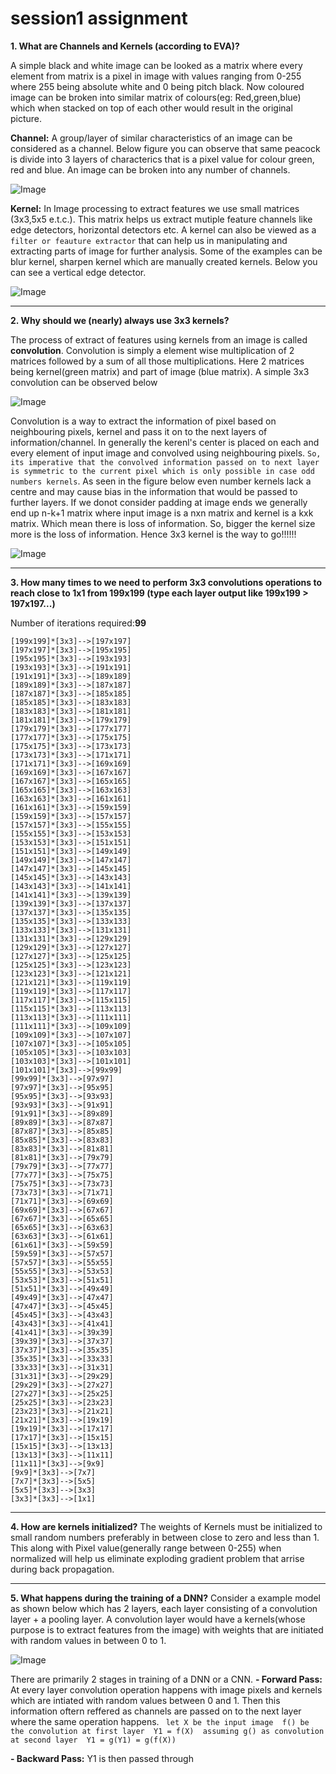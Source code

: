 # session1 assignment 

**1. What are Channels and Kernels (according to EVA)?** 

A simple black and white image can be looked as a matrix where every element from matrix is a pixel in image with values ranging from 0-255 where 255 being absolute white and 0 being pitch black. Now coloured image can be broken into similar matrix of colours(eg: Red,green,blue) which when stacked on top of each other would result in the original picture. 
 
 **Channel:** 
 A group/layer of similar characteristics of an image can be considered as a channel. Below figure you can observe that same peacock is divide into 3 layers of characterics that is a pixel value for colour green, red and blue. An image can be broken into any number of channels.
 
  ![Image](https://drive.google.com/uc?id=1quPLiZewo9yxQEsJohcOkwC_mmehAp0j)

  **Kernel:** 
  In Image processing to extract features we use small matrices (3x3,5x5 e.t.c.). This matrix helps us extract mutiple feature channels like edge detectors, horizontal detectors etc. A kernel can also be viewed as a `filter or feauture extractor` that can help us in manipulating and extracting parts of image for further analysis. Some of the examples can be blur kernel, sharpen kernel which are manually created kernels. Below you can see a vertical edge detector.
  
  ![Image](https://drive.google.com/uc?id=10jbReSFLy4Sm_2CKWRzKVvq1bhQRRwvw)
  
 --------------------------------------------------------------------------
 
 **2. Why should we (nearly) always use 3x3 kernels?**
 
 The process of extract of features using kernels from an image is called **convolution**. Convolution is simply a element wise multiplication of 2 matrices followed by a sum of all those multiplications. Here 2 matrices being kernel(green matrix) and part of image (blue matrix). A simple 3x3 convolution can be observed below
 
 ![Image](https://drive.google.com/uc?id=1yZqs8uhBJPzF9K3daMv8VyECJLPiZIMD)
 
 Convolution is a way to extract the information of pixel based on neighbouring pixels, kernel and pass it on to the next layers of information/channel. In generally the kerenl's center is placed on each and every element of input image and convolved using neighbouring pixels. `So, its imperative that the convolved information passed on to next layer is symmetric to the current pixel which is only possible in case odd numbers kernels`. As seen in the figure below even number kernels lack a centre and may cause bias in the information that would be passed to further layers. If we donot consider padding at image ends we generally end up n-k+1 matrix where input image is a nxn matrix and kernel is a kxk matrix. Which mean there is loss of information. So, bigger the kernel size more is the loss of information. Hence 3x3 kernel is the way to go!!!!!! 

![Image](https://drive.google.com/uc?id=1zeB0kygvwoaeYV_zPOD_544b4w40Zew9)

--------------

**3. How many times to we need to perform 3x3 convolutions operations to reach close to 1x1 from 199x199 (type each layer output like 199x199 > 197x197...)**

Number of iterations required:**99**

```
[199x199]*[3x3]-->[197x197]
[197x197]*[3x3]-->[195x195]
[195x195]*[3x3]-->[193x193]
[193x193]*[3x3]-->[191x191]
[191x191]*[3x3]-->[189x189]
[189x189]*[3x3]-->[187x187]
[187x187]*[3x3]-->[185x185]
[185x185]*[3x3]-->[183x183]
[183x183]*[3x3]-->[181x181]
[181x181]*[3x3]-->[179x179]
[179x179]*[3x3]-->[177x177]
[177x177]*[3x3]-->[175x175]
[175x175]*[3x3]-->[173x173]
[173x173]*[3x3]-->[171x171]
[171x171]*[3x3]-->[169x169]
[169x169]*[3x3]-->[167x167]
[167x167]*[3x3]-->[165x165]
[165x165]*[3x3]-->[163x163]
[163x163]*[3x3]-->[161x161]
[161x161]*[3x3]-->[159x159]
[159x159]*[3x3]-->[157x157]
[157x157]*[3x3]-->[155x155]
[155x155]*[3x3]-->[153x153]
[153x153]*[3x3]-->[151x151]
[151x151]*[3x3]-->[149x149]
[149x149]*[3x3]-->[147x147]
[147x147]*[3x3]-->[145x145]
[145x145]*[3x3]-->[143x143]
[143x143]*[3x3]-->[141x141]
[141x141]*[3x3]-->[139x139]
[139x139]*[3x3]-->[137x137]
[137x137]*[3x3]-->[135x135]
[135x135]*[3x3]-->[133x133]
[133x133]*[3x3]-->[131x131]
[131x131]*[3x3]-->[129x129]
[129x129]*[3x3]-->[127x127]
[127x127]*[3x3]-->[125x125]
[125x125]*[3x3]-->[123x123]
[123x123]*[3x3]-->[121x121]
[121x121]*[3x3]-->[119x119]
[119x119]*[3x3]-->[117x117]
[117x117]*[3x3]-->[115x115]
[115x115]*[3x3]-->[113x113]
[113x113]*[3x3]-->[111x111]
[111x111]*[3x3]-->[109x109]
[109x109]*[3x3]-->[107x107]
[107x107]*[3x3]-->[105x105]
[105x105]*[3x3]-->[103x103]
[103x103]*[3x3]-->[101x101]
[101x101]*[3x3]-->[99x99]
[99x99]*[3x3]-->[97x97]
[97x97]*[3x3]-->[95x95]
[95x95]*[3x3]-->[93x93]
[93x93]*[3x3]-->[91x91]
[91x91]*[3x3]-->[89x89]
[89x89]*[3x3]-->[87x87]
[87x87]*[3x3]-->[85x85]
[85x85]*[3x3]-->[83x83]
[83x83]*[3x3]-->[81x81]
[81x81]*[3x3]-->[79x79]
[79x79]*[3x3]-->[77x77]
[77x77]*[3x3]-->[75x75]
[75x75]*[3x3]-->[73x73]
[73x73]*[3x3]-->[71x71]
[71x71]*[3x3]-->[69x69]
[69x69]*[3x3]-->[67x67]
[67x67]*[3x3]-->[65x65]
[65x65]*[3x3]-->[63x63]
[63x63]*[3x3]-->[61x61]
[61x61]*[3x3]-->[59x59]
[59x59]*[3x3]-->[57x57]
[57x57]*[3x3]-->[55x55]
[55x55]*[3x3]-->[53x53]
[53x53]*[3x3]-->[51x51]
[51x51]*[3x3]-->[49x49]
[49x49]*[3x3]-->[47x47]
[47x47]*[3x3]-->[45x45]
[45x45]*[3x3]-->[43x43]
[43x43]*[3x3]-->[41x41]
[41x41]*[3x3]-->[39x39]
[39x39]*[3x3]-->[37x37]
[37x37]*[3x3]-->[35x35]
[35x35]*[3x3]-->[33x33]
[33x33]*[3x3]-->[31x31]
[31x31]*[3x3]-->[29x29]
[29x29]*[3x3]-->[27x27]
[27x27]*[3x3]-->[25x25]
[25x25]*[3x3]-->[23x23]
[23x23]*[3x3]-->[21x21]
[21x21]*[3x3]-->[19x19]
[19x19]*[3x3]-->[17x17]
[17x17]*[3x3]-->[15x15]
[15x15]*[3x3]-->[13x13]
[13x13]*[3x3]-->[11x11]
[11x11]*[3x3]-->[9x9]
[9x9]*[3x3]-->[7x7]
[7x7]*[3x3]-->[5x5]
[5x5]*[3x3]-->[3x3]
[3x3]*[3x3]-->[1x1]

```
-----------------------------------------------------------------------------------------------------

**4. How are kernels initialized?**
The weights of Kernels must be initialized to small random numbers preferably in between close to zero and less than 1. This along with Pixel value(generally range between 0-255) when normalized will help us eliminate exploding gradient problem that arrise during back propagation.

--------------------------------------------------------------------------------------------------
**5. What happens during the training of a DNN?**
Consider a example model as shown below which has 2 layers, each layer consisting of a convolution layer + a pooling layer. A convolution layer would have a kernels(whose purpose is to extract features from the image) with weights that are initiated with random values in between 0 to 1. 

![Image](https://drive.google.com/uc?id=1trz__XhwABeGgxzjXP0gvdz9ZXCVAZtL)

There are primarily 2 stages in training of a DNN or a CNN. 
**- Forward Pass:**
At every layer convolution operation happens with image pixels and kernels which are intiated with random values between 0 and 1. Then this information oftern reffered as channels are passed on to the next layer where the same operation happens.
` 
let X be the input image 
f() be the convolution at first layer 
Y1 = f(X) 
assuming g() as convolution at second layer 
Y1 = g(Y1) = g(f(X)) 
`

**- Backward Pass:** 
Y1 is then passed through 













